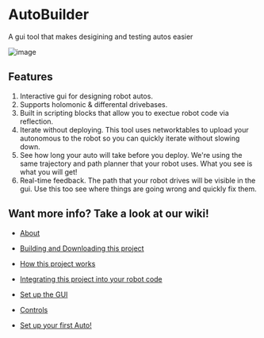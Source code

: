 # AutoBuilder
A gui tool that makes desigining and testing autos easier

![image](https://user-images.githubusercontent.com/59785640/149383948-6ea7169f-2ebd-47ba-807d-9e4fc47ca578.png)

## Features
1. Interactive gui for designing robot autos.
2. Supports holomonic & differental drivebases.
3. Built in scripting blocks that allow you to exectue robot code via reflection.
4. Iterate without deploying. This tool uses networktables to upload your autonomous to the robot so you can quickly iterate without slowing down.
5. See how long your auto will take before you deploy. We're using the same trajectory and path planner that your robot uses. What you see is what you will get!
6. Real-time feedback. The path that your robot drives will be visible in the gui. Use this too see where things are going wrong and quickly fix them.


## Want more info? Take a look at our wiki!
- [About](https://github.com/FRC3476/AutoBuilder/wiki/About)

- [Building and Downloading this project](https://github.com/FRC3476/AutoBuilder/wiki/Building-and-Downloading-this-project)

- [How this project works](https://github.com/FRC3476/AutoBuilder/wiki/How-this-project-works)

- [Integrating this project into your robot code](https://github.com/FRC3476/AutoBuilder/wiki/Integrating-this-project-into-your-robot-code)

- [Set up the GUI](https://github.com/FRC3476/AutoBuilder/wiki/Set-up-the-GUI)

- [Controls](https://github.com/FRC3476/AutoBuilder/wiki/Controls)

- [Set up your first Auto!](https://github.com/FRC3476/AutoBuilder/wiki/Create-your-first-Auto!)
